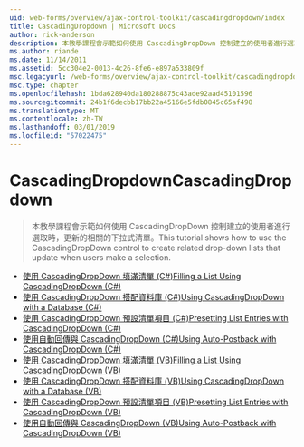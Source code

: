 ```yaml
---
uid: web-forms/overview/ajax-control-toolkit/cascadingdropdown/index
title: CascadingDropdown | Microsoft Docs
author: rick-anderson
description: 本教學課程會示範如何使用 CascadingDropDown 控制建立的使用者進行選取時，更新的相關的下拉式清單。
ms.author: riande
ms.date: 11/14/2011
ms.assetid: 5cc304e2-0013-4c26-8fe6-e897a533809f
msc.legacyurl: /web-forms/overview/ajax-control-toolkit/cascadingdropdown
msc.type: chapter
ms.openlocfilehash: 1bda628940da180288875c43ade92aad45101596
ms.sourcegitcommit: 24b1f6decbb17bb22a45166e5fdb0845c65af498
ms.translationtype: MT
ms.contentlocale: zh-TW
ms.lasthandoff: 03/01/2019
ms.locfileid: "57022475"
---
```

<a name="cascadingdropdown"></a><span data-ttu-id="89ecc-103">CascadingDropdown</span><span class="sxs-lookup"><span data-stu-id="89ecc-103">CascadingDropdown</span></span>
====================
> <span data-ttu-id="89ecc-104">本教學課程會示範如何使用 CascadingDropDown 控制建立的使用者進行選取時，更新的相關的下拉式清單。</span><span class="sxs-lookup"><span data-stu-id="89ecc-104">This tutorial shows how to use the CascadingDropDown control to create related drop-down lists that update when users make a selection.</span></span>


- [<span data-ttu-id="89ecc-105">使用 CascadingDropDown 填滿清單 (C#)</span><span class="sxs-lookup"><span data-stu-id="89ecc-105">Filling a List Using CascadingDropDown (C#)</span></span>](filling-a-list-using-cascadingdropdown-cs.md)
- [<span data-ttu-id="89ecc-106">使用 CascadingDropDown 搭配資料庫 (C#)</span><span class="sxs-lookup"><span data-stu-id="89ecc-106">Using CascadingDropDown with a Database (C#)</span></span>](using-cascadingdropdown-with-a-database-cs.md)
- [<span data-ttu-id="89ecc-107">使用 CascadingDropDown 預設清單項目 (C#)</span><span class="sxs-lookup"><span data-stu-id="89ecc-107">Presetting List Entries with CascadingDropDown (C#)</span></span>](presetting-list-entries-with-cascadingdropdown-cs.md)
- [<span data-ttu-id="89ecc-108">使用自動回傳與 CascadingDropDown (C#)</span><span class="sxs-lookup"><span data-stu-id="89ecc-108">Using Auto-Postback with CascadingDropDown (C#)</span></span>](using-auto-postback-with-cascadingdropdown-cs.md)
- [<span data-ttu-id="89ecc-109">使用 CascadingDropDown 填滿清單 (VB)</span><span class="sxs-lookup"><span data-stu-id="89ecc-109">Filling a List Using CascadingDropDown (VB)</span></span>](filling-a-list-using-cascadingdropdown-vb.md)
- [<span data-ttu-id="89ecc-110">使用 CascadingDropDown 搭配資料庫 (VB)</span><span class="sxs-lookup"><span data-stu-id="89ecc-110">Using CascadingDropDown with a Database (VB)</span></span>](using-cascadingdropdown-with-a-database-vb.md)
- [<span data-ttu-id="89ecc-111">使用 CascadingDropDown 預設清單項目 (VB)</span><span class="sxs-lookup"><span data-stu-id="89ecc-111">Presetting List Entries with CascadingDropDown (VB)</span></span>](presetting-list-entries-with-cascadingdropdown-vb.md)
- [<span data-ttu-id="89ecc-112">使用自動回傳與 CascadingDropDown (VB)</span><span class="sxs-lookup"><span data-stu-id="89ecc-112">Using Auto-Postback with CascadingDropDown (VB)</span></span>](using-auto-postback-with-cascadingdropdown-vb.md)
